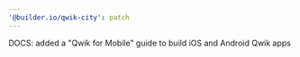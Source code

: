 ```yaml
---
'@builder.io/qwik-city': patch
---
```


DOCS: added a "Qwik for Mobile" guide to build iOS and Android Qwik apps
